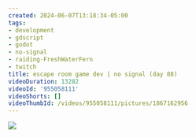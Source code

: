 ```yaml
---
created: 2024-06-07T13:18:34-05:00
tags:
- development
- gdscript
- godot
- no-signal
- raiding-FreshWaterFern
- twitch
title: escape room game dev | no signal (day 88)
videoDuration: 13282
videoId: '955058111'
videoShorts: []
videoThumbId: /videos/955058111/pictures/1867162956
---
```


![](20240607181834.jpg)

